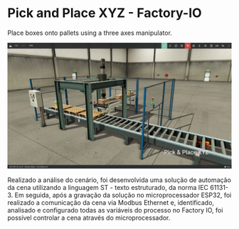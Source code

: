 # Pick and Place XYZ - Factory-IO
Place boxes onto pallets using a three axes manipulator.

![Pick and Place XYZ scenario.](/scenario.png)

Realizado a análise do cenário, foi desenvolvida uma solução de automação da cena utilizando a linguagem ST - texto estruturado, da norma IEC 61131-3. 
Em seguida, após a gravação da solução no microprocessador ESP32, foi realizado a comunicação da cena via Modbus Ethernet e, identificado, analisado e configurado todas as variáveis do processo no Factory IO, foi possível controlar a cena através do microprocessador.
